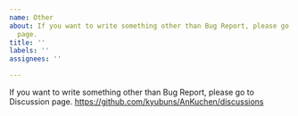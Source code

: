 ```yaml
---
name: Other
about: If you want to write something other than Bug Report, please go to Discussion
  page.
title: ''
labels: ''
assignees: ''

---
```


If you want to write something other than Bug Report, please go to Discussion page.
https://github.com/kyubuns/AnKuchen/discussions
